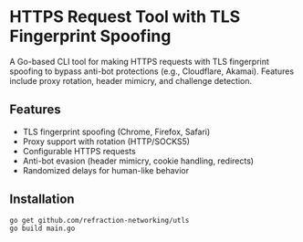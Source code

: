 # HTTPS Request Tool with TLS Fingerprint Spoofing

A Go-based CLI tool for making HTTPS requests with TLS fingerprint spoofing to bypass anti-bot protections (e.g., Cloudflare, Akamai). Features include proxy rotation, header mimicry, and challenge detection.

## Features
- TLS fingerprint spoofing (Chrome, Firefox, Safari)
- Proxy support with rotation (HTTP/SOCKS5)
- Configurable HTTPS requests
- Anti-bot evasion (header mimicry, cookie handling, redirects)
- Randomized delays for human-like behavior

## Installation
```bash
go get github.com/refraction-networking/utls
go build main.go
